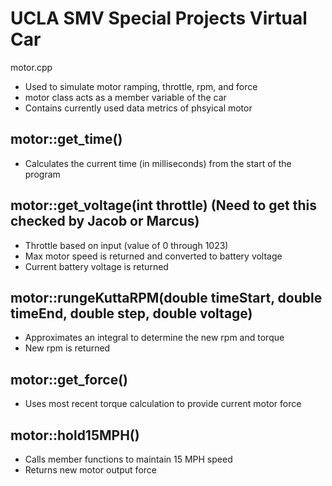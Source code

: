 # UCLA SMV Special Projects Virtual Car

motor.cpp
- Used to simulate motor ramping, throttle, rpm, and force
- motor class acts as a member variable of the car
- Contains currently used data metrics of phsyical motor

## motor::get_time()

- Calculates the current time (in milliseconds) from the start of the program

## motor::get_voltage(int throttle) (Need to get this checked by Jacob or Marcus)

- Throttle based on input (value of 0 through 1023)
- Max motor speed is returned and converted to battery voltage
- Current battery voltage is returned

## motor::rungeKuttaRPM(double timeStart, double timeEnd, double step, double voltage)

- Approximates an integral to determine the new rpm and torque
- New rpm is returned

## motor::get_force()

- Uses most recent torque calculation to provide current motor force

## motor::hold15MPH()

- Calls member functions to maintain 15 MPH speed
- Returns new motor output force


